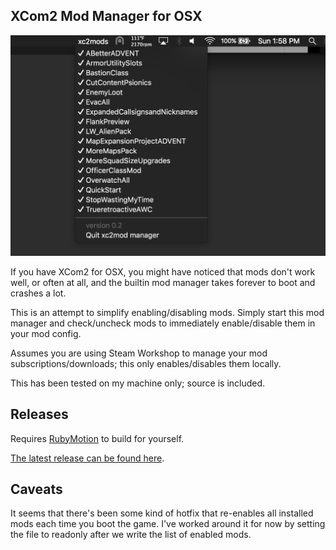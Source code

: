 XCom2 Mod Manager for OSX
----

![Screenshot](/docs/demo1.png "Screenshot")

If you have XCom2 for OSX, you might have noticed that mods don't work well, or often at all, and the builtin mod manager takes forever to boot and crashes a lot.

This is an attempt to simplify enabling/disabling mods. Simply start this mod manager and check/uncheck mods to immediately enable/disable them in your mod config.

Assumes you are using Steam Workshop to manage your mod subscriptions/downloads; this only enables/disables them locally. 

This has been tested on my machine only; source is included.

Releases
---

Requires [RubyMotion](http://www.rubymotion.com/download/) to build for yourself.

[The latest release can be found here](https://github.com/scally/xcom2-mod-manager/releases).

Caveats
---

It seems that there's been some kind of hotfix that re-enables all installed mods each time you boot the game. I've worked around it for now by setting the file to readonly after we write the list of enabled mods.
